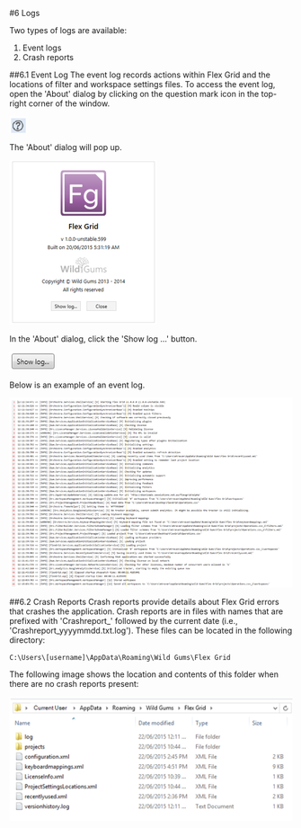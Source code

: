 #6	Logs

Two types of logs are available:

1. Event logs
2. Crash reports

##6.1	Event Log
The event log records actions within Flex Grid and the locations of filter and workspace settings files. 
To access the event log, open the 'About' dialog by clicking on the question mark icon in the top-right corner of the window. 

![](images/HelpAbout.png)

The 'About' dialog will pop up. 

![](images/HelpAboutBox.png)

In the 'About' dialog, click the 'Show log ...' button. 

![](images/HelpShowLog.png)

Below is an example of an event log.

![](images/HelpEventLog.png)

##6.2	Crash Reports
Crash reports provide details about Flex Grid errors that crashes the application. 
Crash reports are in files with names that are prefixed with 'Crashreport_' followed by the current date (i.e., 'Crashreport_yyyymmdd.txt.log'). 
These files can be located in the following directory:

    C:\Users\[username]\AppData\Roaming\Wild Gums\Flex Grid

The following image shows the location and contents of this folder when there are no crash reports present: 

![](images/HelpLogFolder.png)